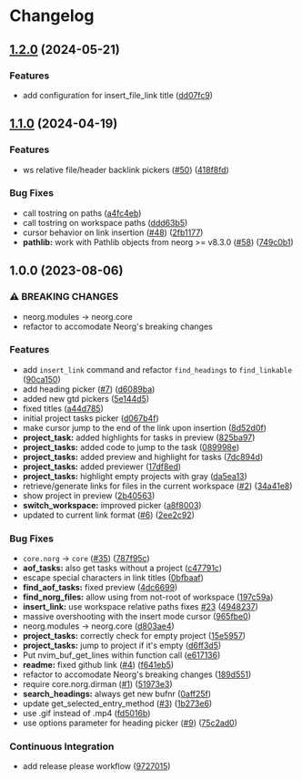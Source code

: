 # Changelog

## [1.2.0](https://github.com/nvim-neorg/neorg-telescope/compare/v1.1.0...v1.2.0) (2024-05-21)


### Features

* add configuration for insert_file_link title ([dd07fc9](https://github.com/nvim-neorg/neorg-telescope/commit/dd07fc9bf3e7862d9700562bc8c0a3761e8a35b4))

## [1.1.0](https://github.com/nvim-neorg/neorg-telescope/compare/v1.0.0...v1.1.0) (2024-04-19)


### Features

* ws relative file/header backlink pickers ([#50](https://github.com/nvim-neorg/neorg-telescope/issues/50)) ([418f8fd](https://github.com/nvim-neorg/neorg-telescope/commit/418f8fd4bd7360d954613a2322b4eb2888ac3ad9))


### Bug Fixes

* call tostring on paths ([a4fc4eb](https://github.com/nvim-neorg/neorg-telescope/commit/a4fc4eb3cd5db6ccd52e99f2b49ce931c458e38f))
* call tostring on workspace paths ([ddd63b5](https://github.com/nvim-neorg/neorg-telescope/commit/ddd63b5301aa0d11c140ab99ba22d0a33a69a9a4))
* cursor behavior on link insertion ([#48](https://github.com/nvim-neorg/neorg-telescope/issues/48)) ([2fb1177](https://github.com/nvim-neorg/neorg-telescope/commit/2fb117727ce91e6ca6209cb1013fb4437bd35722))
* **pathlib:** work with Pathlib objects from neorg &gt;= v8.3.0 ([#58](https://github.com/nvim-neorg/neorg-telescope/issues/58)) ([749c0b1](https://github.com/nvim-neorg/neorg-telescope/commit/749c0b11a4f7150633de8016a8de21a994238643))

## 1.0.0 (2023-08-06)


### ⚠ BREAKING CHANGES

* neorg.modules -> neorg.core
* refactor to accomodate Neorg's breaking changes

### Features

* add `insert_link` command and refactor `find_headings` to `find_linkable` ([90ca150](https://github.com/nvim-neorg/neorg-telescope/commit/90ca15086ab4bb9944df94cc434c0cc4a41aa270))
* add heading picker ([#7](https://github.com/nvim-neorg/neorg-telescope/issues/7)) ([d6089ba](https://github.com/nvim-neorg/neorg-telescope/commit/d6089ba3c1bc8a3c5ce854ce58c6cad42c8de60a))
* added new gtd pickers ([5e144d5](https://github.com/nvim-neorg/neorg-telescope/commit/5e144d51dc51a784ce65cc156b71a9aa602d037c))
* fixed titles ([a44d785](https://github.com/nvim-neorg/neorg-telescope/commit/a44d7852de6b3c78ca271f2189b80bd205b0674f))
* initial project tasks picker ([d067b4f](https://github.com/nvim-neorg/neorg-telescope/commit/d067b4f945464686443c73ea605ead92106dc39e))
* make cursor jump to the end of the link upon insertion ([8d52d0f](https://github.com/nvim-neorg/neorg-telescope/commit/8d52d0fdd391728fe764dd7a02cafa58c284390f))
* **project_task:** added highlights for tasks in preview ([825ba97](https://github.com/nvim-neorg/neorg-telescope/commit/825ba97fb25a33ccc9d5ddbba24005f90c854b1a))
* **project_tasks:** added code to jump to the task ([089998e](https://github.com/nvim-neorg/neorg-telescope/commit/089998ea06345c54d151faeca2183b5a77679880))
* **project_tasks:** added preview and highlight for tasks ([7dc894d](https://github.com/nvim-neorg/neorg-telescope/commit/7dc894dc58c307e3adf2a9c790d840bc946d5b27))
* **project_tasks:** added previewer ([17df8ed](https://github.com/nvim-neorg/neorg-telescope/commit/17df8ed02e8f7898ba7ca22c0142896463eda500))
* **project_tasks:** highlight empty projects with gray ([da5ea13](https://github.com/nvim-neorg/neorg-telescope/commit/da5ea1380d82865ab52e0888e638a10cadc3a371))
* retrieve/generate links for files in the current workspace  ([#2](https://github.com/nvim-neorg/neorg-telescope/issues/2)) ([34a41e8](https://github.com/nvim-neorg/neorg-telescope/commit/34a41e809c427d2d27724358ce40c3a413b99e34))
* show project in preview ([2b40563](https://github.com/nvim-neorg/neorg-telescope/commit/2b405636f8f50d6b839cd4dd39799706ce48780d))
* **switch_workspace:** improved picker ([a8f8003](https://github.com/nvim-neorg/neorg-telescope/commit/a8f8003e8887812c9aa26005c49c8f4c9e3695e5))
* updated to current link format ([#6](https://github.com/nvim-neorg/neorg-telescope/issues/6)) ([2ee2c92](https://github.com/nvim-neorg/neorg-telescope/commit/2ee2c928e2e8cb9eef00acc3ec8c0926d81067ee))


### Bug Fixes

* `core.norg` -&gt; `core` ([#35](https://github.com/nvim-neorg/neorg-telescope/issues/35)) ([787f95c](https://github.com/nvim-neorg/neorg-telescope/commit/787f95c527d4f3fe1c25600e92d939456967e944))
* **aof_tasks:** also get tasks without a project ([c47791c](https://github.com/nvim-neorg/neorg-telescope/commit/c47791c6d8a7817bad5455776d1642dd6302abc2))
* escape special characters in link titles ([0bfbaaf](https://github.com/nvim-neorg/neorg-telescope/commit/0bfbaaf223b8f820f6cb5bdc7a68a44a123a2eeb))
* **find_aof_tasks:** fixed preview ([4dc6699](https://github.com/nvim-neorg/neorg-telescope/commit/4dc66991c3244be99992e9ae6511a6265718f694))
* **find_norg_files:** allow using from not-root of workspace ([197c59a](https://github.com/nvim-neorg/neorg-telescope/commit/197c59a572e4423642b5c5fb727ecefadffe9000))
* **insert_link:** use workspace relative paths fixes [#23](https://github.com/nvim-neorg/neorg-telescope/issues/23) ([4948237](https://github.com/nvim-neorg/neorg-telescope/commit/4948237e593d0ebf5681daecd6d1a6f73130b58e))
* massive overshooting with the insert mode cursor ([965fbe0](https://github.com/nvim-neorg/neorg-telescope/commit/965fbe045ce1814628617325ad51c2698d1b787f))
* neorg.modules -&gt; neorg.core ([d803ae4](https://github.com/nvim-neorg/neorg-telescope/commit/d803ae41c40e3dfa2ac11a4956497436b101ce80))
* **project_tasks:** correctly check for empty project ([15e5957](https://github.com/nvim-neorg/neorg-telescope/commit/15e5957302dff88ceb6378e4c8ae4e70a9221262))
* **project_tasks:** jump to project if it's empty ([d6ff3d5](https://github.com/nvim-neorg/neorg-telescope/commit/d6ff3d5d8698bc417d45ff3bac045fe06cf1d32a))
* Put nvim_buf_get_lines within function call ([e617136](https://github.com/nvim-neorg/neorg-telescope/commit/e61713652020419412d3e1843aca273a0b845928))
* **readme:** fixed github link ([#4](https://github.com/nvim-neorg/neorg-telescope/issues/4)) ([f641eb5](https://github.com/nvim-neorg/neorg-telescope/commit/f641eb530b74cc9bc0e802d1ceca071ed7cada06))
* refactor to accomodate Neorg's breaking changes ([189d551](https://github.com/nvim-neorg/neorg-telescope/commit/189d55168e577945bf13771b63df97bb4bfeffe0))
* require core.norg.dirman ([#1](https://github.com/nvim-neorg/neorg-telescope/issues/1)) ([51973e3](https://github.com/nvim-neorg/neorg-telescope/commit/51973e313395c319365e52f7df76973822e3e773))
* **search_headings:** always get new bufnr ([0aff25f](https://github.com/nvim-neorg/neorg-telescope/commit/0aff25f4ead5d4dc6477dbfecc2de5baed68118d))
* update get_selected_entry_method ([#3](https://github.com/nvim-neorg/neorg-telescope/issues/3)) ([1b273e6](https://github.com/nvim-neorg/neorg-telescope/commit/1b273e6304e4f94a046a847936273be1c56b9cf6))
* use .gif instead of .mp4 ([fd5016b](https://github.com/nvim-neorg/neorg-telescope/commit/fd5016b2b2b9d0be0bbb089a6ef8e75d59460fd6))
* use options parameter for heading picker ([#9](https://github.com/nvim-neorg/neorg-telescope/issues/9)) ([75c2ad0](https://github.com/nvim-neorg/neorg-telescope/commit/75c2ad02d91c353069fdcb55418d4f6eb6aec74e))


### Continuous Integration

* add release please workflow ([9727015](https://github.com/nvim-neorg/neorg-telescope/commit/97270154cc3dd548faea25d4399e80e1efae0a3c))

